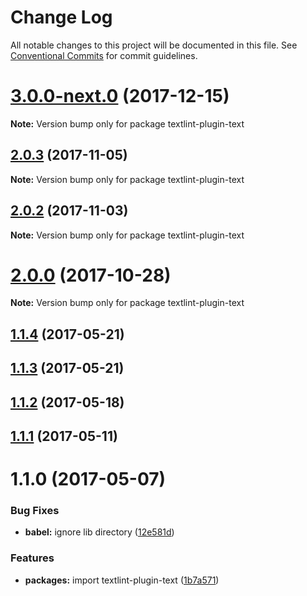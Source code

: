 # Change Log

All notable changes to this project will be documented in this file.
See [Conventional Commits](https://conventionalcommits.org) for commit guidelines.

<a name="3.0.0-next.0"></a>
# [3.0.0-next.0](https://github.com/textlint/textlint/compare/textlint-plugin-text@2.0.3...textlint-plugin-text@3.0.0-next.0) (2017-12-15)




**Note:** Version bump only for package textlint-plugin-text

<a name="2.0.3"></a>
## [2.0.3](https://github.com/textlint/textlint/compare/textlint-plugin-text@2.0.2...textlint-plugin-text@2.0.3) (2017-11-05)




**Note:** Version bump only for package textlint-plugin-text

<a name="2.0.2"></a>
## [2.0.2](https://github.com/textlint/textlint/compare/textlint-plugin-text@2.0.1...textlint-plugin-text@2.0.2) (2017-11-03)




**Note:** Version bump only for package textlint-plugin-text

<a name="2.0.0"></a>
# [2.0.0](https://github.com/textlint/textlint/compare/textlint-plugin-text@2.0.0-beta.0...textlint-plugin-text@2.0.0) (2017-10-28)




**Note:** Version bump only for package textlint-plugin-text

<a name="1.1.4"></a>
## [1.1.4](https://github.com/textlint/textlint/compare/textlint-plugin-text@1.1.3...textlint-plugin-text@1.1.4) (2017-05-21)




<a name="1.1.3"></a>
## [1.1.3](https://github.com/textlint/textlint/compare/textlint-plugin-text@1.1.2...textlint-plugin-text@1.1.3) (2017-05-21)




<a name="1.1.2"></a>
## [1.1.2](https://github.com/textlint/textlint/compare/textlint-plugin-text@1.1.1...textlint-plugin-text@1.1.2) (2017-05-18)




<a name="1.1.1"></a>
## [1.1.1](https://github.com/textlint/textlint/compare/textlint-plugin-text@1.1.0...textlint-plugin-text@1.1.1) (2017-05-11)




<a name="1.1.0"></a>
# 1.1.0 (2017-05-07)


### Bug Fixes

* **babel:** ignore lib directory ([12e581d](https://github.com/textlint/textlint/commit/12e581d))


### Features

* **packages:** import textlint-plugin-text ([1b7a571](https://github.com/textlint/textlint/commit/1b7a571))
